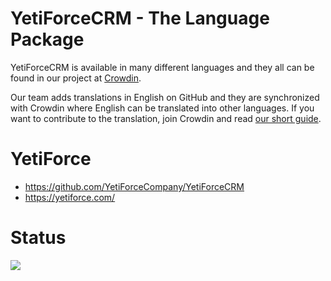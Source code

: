 # YetiForceCRM - The Language Package

YetiForceCRM is available in many different languages and they all can be found in our project at [Crowdin](https://crowdin.com/project/yetiforcecrm). 

Our team adds translations in English on GitHub and they are synchronized with Crowdin where English can be translated into other languages. If you want to contribute to the translation, join Crowdin and read [our short guide](https://yetiforce.com/en/knowledge-base/documentation/implementer-documentation/item/adding-translations-via-crowdin). 

# YetiForce
- https://github.com/YetiForceCompany/YetiForceCRM
- https://yetiforce.com/

# Status
<img src="https://badges.awesome-crowdin.com/translation-13499741-326781.png" />
